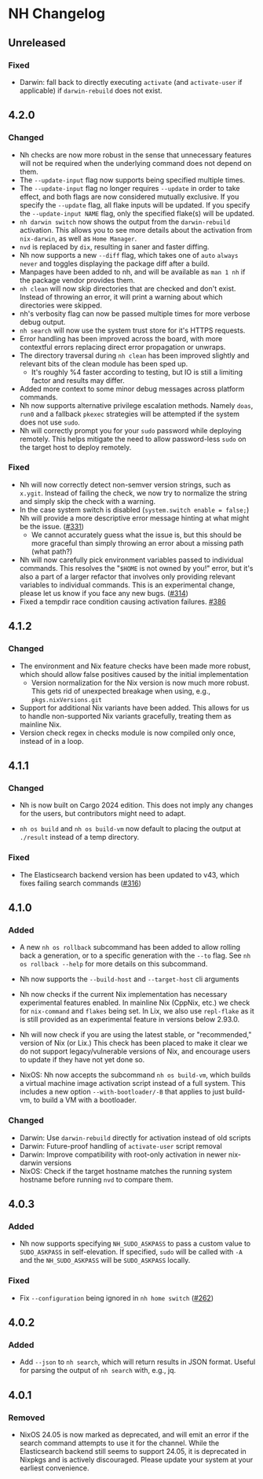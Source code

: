 <!-- markdownlint-disable no-duplicate-heading -->

# NH Changelog

<!--
This is the Nh changelog. It aims to describe changes that occurred within the
codebase, to the extent that concerns *both users and contributors*. If you are
a contributor, please add your changes under the "Unreleased" section as tags
will be created at the discretion of maintainers. If your changes fix an
existing bug, you must describe the new behaviour (ideally in comparison to the
old one) and put it under the "Fixed" subsection. Linking the relevant open
issue is not necessary, but good to have. Otherwise, general-purpose changes can
be put in the "Changed" section or, if it's just to remove code or
functionality, under the "Removed" section.
-->

## Unreleased

### Fixed

- Darwin: fall back to directly executing `activate` (and `activate-user` if
  applicable) if `darwin-rebuild` does not exist.

## 4.2.0

### Changed

- Nh checks are now more robust in the sense that unnecessary features will not
  be required when the underlying command does not depend on them.
- The `--update-input` flag now supports being specified multiple times.
- The `--update-input` flag no longer requires `--update` in order to take
  effect, and both flags are now considered mutually exclusive. If you specify
  the `--update` flag, all flake inputs will be updated. If you specify the
  `--update-input NAME` flag, only the specified flake(s) will be updated.
- `nh darwin switch` now shows the output from the `darwin-rebuild` activation.
  This allows you to see more details about the activation from `nix-darwin`, as
  well as `Home Manager`.
- `nvd` is replaced by `dix`, resulting in saner and faster diffing.
- Nh now supports a new `--diff` flag, which takes one of `auto` `always`
  `never` and toggles displaying the package diff after a build.
- Manpages have been added to nh, and will be available as `man 1 nh` if the
  package vendor provides them.
- `nh clean` will now skip directories that are checked and don't exist. Instead
  of throwing an error, it will print a warning about which directories were
  skipped.
- nh's verbosity flag can now be passed multiple times for more verbose debug
  output.
- `nh search` will now use the system trust store for it's HTTPS requests.
- Error handling has been improved across the board, with more contextful errors
  replacing direct error propagation or unwraps.
- The directory traversal during `nh clean` has been improved slightly and
  relevant bits of the clean module has been sped up.
  - It's roughly %4 faster according to testing, but IO is still a limiting
    factor and results may differ.
- Added more context to some minor debug messages across platform commands.
- Nh now supports alternative privilege escalation methods. Namely `doas`,
  `run0` and a fallback `pkexec` strategies will be attempted if the system does
  not use `sudo`.
- Nh will correctly prompt you for your `sudo` password while deploying
  remotely. This helps mitigate the need to allow password-less `sudo` on the
  target host to deploy remotely.

### Fixed

- Nh will now correctly detect non-semver version strings, such as `x.ygit`.
  Instead of failing the check, we now try to normalize the string and simply
  skip the check with a warning.
- In the case system switch is disabled (`system.switch enable = false;`) Nh
  will provide a more descriptive error message hinting at what might be the
  issue. ([#331](https://github.com/nix-community/nh/issues/331))
  - We cannot accurately guess what the issue is, but this should be more
    graceful than simply throwing an error about a missing path (what path?)
- Nh will now carefully pick environment variables passed to individual
  commands. This resolves the "`$HOME` is not owned by you!" error, but it's
  also a part of a larger refactor that involves only providing relevant
  variables to individual commands. This is an experimental change, please let
  us know if you face any new bugs.
  ([#314](https://github.com/nix-community/nh/issues/314))
- Fixed a tempdir race condition causing activation failures.
  [#386](https://github.com/nix-community/nh/pull/386)

## 4.1.2

### Changed

- The environment and Nix feature checks have been made more robust, which
  should allow false positives caused by the initial implementation
  - Version normalization for the Nix version is now much more robust. This gets
    rid of unexpected breakage when using, e.g., `pkgs.nixVersions.git`
- Support for additional Nix variants have been added. This allows for us to
  handle non-supported Nix variants gracefully, treating them as mainline Nix.
- Version check regex in checks module is now compiled only once, instead of in
  a loop.

## 4.1.1

### Changed

- Nh is now built on Cargo 2024 edition. This does not imply any changes for the
  users, but contributors might need to adapt.

- `nh os build` and `nh os build-vm` now default to placing the output at
  `./result` instead of a temp directory.

### Fixed

- The Elasticsearch backend version has been updated to v43, which fixes failing
  search commands ([#316](https://github.com/nix-community/nh/pull/316))

## 4.1.0

### Added

- A new `nh os rollback` subcommand has been added to allow rolling back a
  generation, or to a specific generation with the `--to` flag. See
  `nh os rollback --help` for more details on this subcommand.

- Nh now supports the `--build-host` and `--target-host` cli arguments

- Nh now checks if the current Nix implementation has necessary experimental
  features enabled. In mainline Nix (CppNix, etc.) we check for `nix-command`
  and `flakes` being set. In Lix, we also use `repl-flake` as it is still
  provided as an experimental feature in versions below 2.93.0.

- Nh will now check if you are using the latest stable, or "recommended,"
  version of Nix (or Lix.) This check has been placed to make it clear we do not
  support legacy/vulnerable versions of Nix, and encourage users to update if
  they have not yet done so.

- NixOS: Nh now accepts the subcommand `nh os build-vm`, which builds a virtual
  machine image activation script instead of a full system. This includes a new
  option `--with-bootloader/-B` that applies to just build-vm, to build a VM
  with a bootloader.

### Changed

- Darwin: Use `darwin-rebuild` directly for activation instead of old scripts
- Darwin: Future-proof handling of `activate-user` script removal
- Darwin: Improve compatibility with root-only activation in newer nix-darwin
  versions
- NixOS: Check if the target hostname matches the running system hostname before
  running `nvd` to compare them.

## 4.0.3

### Added

- Nh now supports specifying `NH_SUDO_ASKPASS` to pass a custom value to
  `SUDO_ASKPASS` in self-elevation. If specified, `sudo` will be called with
  `-A` and the `NH_SUDO_ASKPASS` will be `SUDO_ASKPASS` locally.

### Fixed

- Fix `--configuration` being ignored in `nh home switch`
  ([#262](https://github.com/nix-community/nh/issues/262))

## 4.0.2

### Added

- Add `--json` to `nh search`, which will return results in JSON format. Useful
  for parsing the output of `nh search` with, e.g., jq.

## 4.0.1

### Removed

- NixOS 24.05 is now marked as deprecated, and will emit an error if the search
  command attempts to use it for the channel. While the Elasticsearch backend
  still seems to support 24.05, it is deprecated in Nixpkgs and is actively
  discouraged. Please update your system at your earliest convenience.
